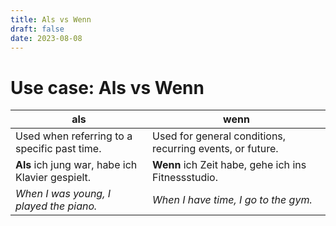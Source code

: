 ```yaml
---
title: Als vs Wenn
draft: false
date: 2023-08-08
---
```


# Use case: Als vs Wenn

| als                                          | wenn                                                     |
|----------------------------------------------|----------------------------------------------------------|
| Used when referring to a specific past time. | Used for general conditions, recurring events, or future.|
|**Als** ich jung war, habe ich Klavier gespielt.| **Wenn** ich Zeit habe, gehe ich ins Fitnessstudio.|
|*When I was young, I played the piano.*| *When I have time, I go to the gym.*|



